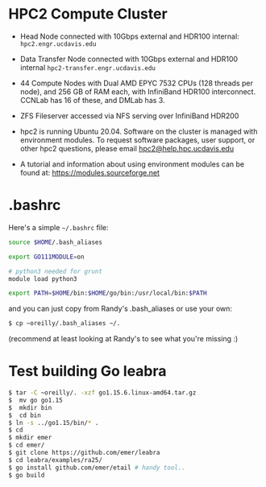 # HPC2 Compute Cluster

* Head Node connected with 10Gbps external and HDR100 internal: `hpc2.engr.ucdavis.edu`

* Data Transfer Node connected with 10Gbps external and HDR100 internal `hpc2-transfer.engr.ucdavis.edu`

* 44 Compute Nodes with Dual AMD EPYC 7532 CPUs (128 threads per node), and 256 GB of RAM each, with InfiniBand HDR100 interconnect.  CCNLab has 16 of these, and DMLab has 3.

* ZFS Fileserver accessed via NFS serving over InfiniBand HDR200

* hpc2 is running Ubuntu 20.04. Software on the cluster is managed with environment modules. To request software packages, user support, or other hpc2 questions, please email hpc2@help.hpc.ucdavis.edu

* A tutorial and information about using environment modules can be found at: https://modules.sourceforge.net

# .bashrc

Here's a simple `~/.bashrc` file:

```sh
source $HOME/.bash_aliases

export GO111MODULE=on

# python3 needed for grunt
module load python3

export PATH=$HOME/bin:$HOME/go/bin:/usr/local/bin:$PATH
```

and you can just copy from Randy's .bash_aliases or use your own:

```sh
$ cp ~oreilly/.bash_aliases ~/.
```

(recommend at least looking at Randy's to see what you're missing :)

# Test building Go leabra

```sh
$ tar -C ~oreilly/. -xzf go1.15.6.linux-amd64.tar.gz
$  mv go go1.15
$  mkdir bin
$  cd bin
$ ln -s ../go1.15/bin/* .
$ cd
$ mkdir emer
$ cd emer/
$ git clone https://github.com/emer/leabra
$ cd leabra/examples/ra25/
$ go install github.com/emer/etail # handy tool..
$ go build
```
